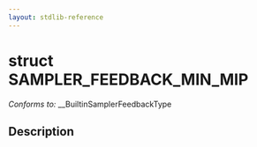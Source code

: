 ```yaml
---
layout: stdlib-reference
---
```


# struct SAMPLER\_FEEDBACK\_MIN\_MIP

*Conforms to:* \_\_BuiltinSamplerFeedbackType

## Description




